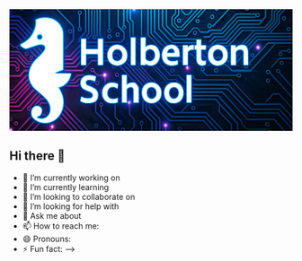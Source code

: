 <img src= "https://github.com/Mathieu7483/Aiko78-Photgraphy/blob/main/holberton%20modif.png">

## Hi there 👋
[](https://github-readme-stats.vercel.app/api?username=Mathieu7483&theme=dark&show_icons=true&hide_border=false&count_private=true)
[](https://github-readme-stats.vercel.app/api/top-langs/?username=Mathieu7483&theme=dark&show_icons=true&hide_border=false&layout=compact)
- 🔭 I’m currently working on 
- 🌱 I’m currently learning
- 👯 I’m looking to collaborate on 
- 🤔 I’m looking for help with 
- 💬 Ask me about 
- 📫 How to reach me: 
- 😄 Pronouns: 
- ⚡ Fun fact: 
-->
